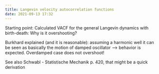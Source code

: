 ```yaml
---
title: Langevin velocity autocorrelation functions
date: 2021-09-13 17:32
---
```


Starting point: Calculated VACF for the general Langevin dynamics with birth-death: Why is it overshooting?

Burkhard explained (and it is reasonable): assuming a harmonic well it can be seen as basically the motion of damped oscillator --> behavior is expected. Overdamped case does not overshoot!

See also Schwabl - Statistische Mechanik p. 420, that might be a quick derivation

